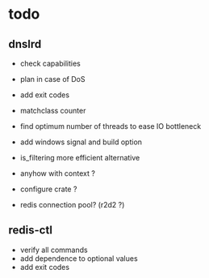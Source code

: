 # todo

## dnslrd
- check capabilities
- plan in case of DoS
- add exit codes

- matchclass counter
- find optimum number of threads to ease IO bottleneck
- add windows signal and build option

- is_filtering more efficient alternative
- anyhow with context ?
- configure crate ?
- redis connection pool? (r2d2 ?)

## redis-ctl
- verify all commands
- add dependence to optional values
- add exit codes

